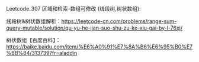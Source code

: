 Leetcode_307 区域和检索-数组可修改 (线段树,树状数组):

线段树&树状数组解析：https://leetcode-cn.com/problems/range-sum-query-mutable/solution/qu-yu-he-jian-suo-shu-zu-ke-xiu-gai-by-l-76xj/

树状数组【百度百科】：https://baike.baidu.com/item/%E6%A0%91%E7%8A%B6%E6%95%B0%E7%BB%84/313739?fr=aladdin
